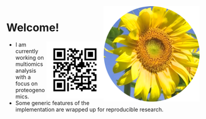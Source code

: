<img src="https://github.com/jinghuazhao/jinghuazhao/blob/master/gansubaiyin-circle.png" align="right" height="250" width="250" />

# Welcome!
<img src="https://github.com/jinghuazhao/jinghuazhao/blob/master/jhz-50.png" align="right" />

- I am currently working on multiomics analysis with a focus on proteogenomics.
- Some generic features of the implementation are wrapped up for reproducible research.
